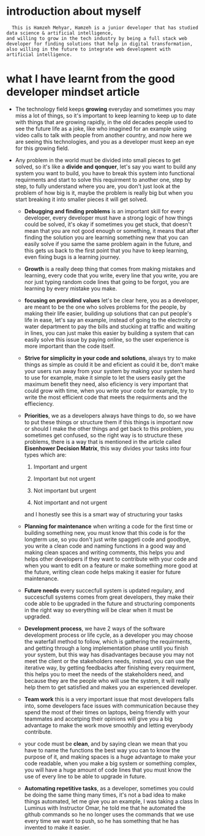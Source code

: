 # introduction about myself

      This is Hamzeh Mehyar, Hamzeh is a junior developer that has studied data science & artificial intelligence,
    and willing to grow in the tech industry by being a full stack web developer for finding solutions that help in digital transformation,
    also willing in the future to integrate web development with artificial intelligence.

# what I have learnt from the good developer mindset article

- The technology field keeps **growing** everyday and sometimes you may miss a lot of things, so it's important to keep learning
        to keep up to date with things that are growing rapidly, in the old decades people used to see the future life as a joke,
        like who imagined for an example using video calls to talk with people from another country, and now here we are seeing this technologies, and you as a developer must keep an eye for this growing field.

- Any problem in the world must be divided into small pieces to get solved, so it's like a **divide and qonquer**, let's say you want 
      to build any system you want to build, you have to break this system into functional requirments and start to solve this requirment to another one, step by step, to fully understand where you are, you don't just look at the problem of how big is it, maybe the problem is really big but when you start breaking it into smaller pieces it will get solved.

    - **Debugging and finding problems** is an important skill for every developer, every developer must have a strong logic of how things 
      could be solved, it's okay if sometimes you get stuck, that doesn't mean that you are not good enough or something, it means that after finding the solution you are learning something new that you can easily solve if you same the same problem again in the future, and this gets us back to the first point that you have to keep learning, even fixing bugs is a learning journey.

    - **Growth** is a really deep thing that comes from making mistakes and learning, every code that you write, every line that you write, you
        are nor just typing random code lines that going to be forgot, you are learning by every mistake you make.

    - **focusing on providind values** let's be clear here, you as a developer, are meant to be the one who solves problems for the people,
        by making their life easier, building up solutions that can put people's life in ease, let's say an example, instead of going to the electrcity or water department to pay the bills and stucking at traffic and waiting in lines, you can just make this easier by building a system that can easily solve this issue by paying online, so the user experience is more important than the code itself.

    - **Strive for simplicity in your code and solutions**, always try to make things as simple as could it be and eficient as could it be, 
        don't make your users run away from your system by making your system hard to use for example, make it simple to let the users easily get the maximum benefit they need, also eficiency is very important that could grow with time, when you write your code for example, try to write the most efficient code that meets the requirments and the effieciency.

    - **Priorities**, we as a developers always have things to do, so we have to put these things or structure them if this things is 
        important now or should I make the other things and get back to this problem, you sometimes get confused, so the right way is to structure these problems, there is a way that is mentioned in the article called **Eisenhower Decision Matrix**, this way divides your tasks into four types which are:

        1. Important and urgent

        2. Important but not urgent

        3. Not important but urgent

        4. Not important and not urgent

       and I honestly see this is a smart way of structuring your tasks

    - **Planning for maintenance** when writing a code for the first time or building something new, you must know that this code is 
        for the longterm use, so you don't just write spaggeti code and goodbye, you write a clean code and naming functions in a good way and making clean spaces and writing comments, this helps you and helps other developers if they want to contribute with your code and when you want to edit on a feature or make something more good at the future, writing clean code helps making it easier for future maintenance.

    - **Future needs** every succecfull system is updated regulary, and succescfull systems comes from great developers, they make 
        their code able to be upgraded in the future and structuring components in the right way so everything will be clear when it must be upgraded.

    - **Development process**, we have 2 ways of the software development process or life cycle, as a developer you may choose 
        the waterfall method to follow, which is gathering the requirments, and getting through a long implementation phase untill you finish your system, but this way has disadvantages because you may not meet the client or the stakeholders needs, instead, you can use the iterative way, by getting feedbacks after finishing every requirment, this helps you to meet the needs of the stakeholders need, and because they are the people who will use the system, it will really help them to get satisfied and makes you an experienced developer.

    - **Team work** this is a very important issue that most developers falls into, some developers face issues with 
        communication because they spend the most of their times on laptops, being friendly with your teammates and accetping their opinions will give you a big advantage to make the work move smoothly and letting everybody contribute.

    - your code must be **clean**, and by saying clean we mean that you have to name the functions the best way you 
        can to know the purpose of it, and making spaces is a huge advantage to make your code readable, when you make a big system or something complex, you will have a huge amount of code lines that you must know the use of every line to be able to upgrade in future.

    - **Automating repetitive tasks**, as a developer, sometimes you could be doing the same thing many times, 
        it's not a bad idea to make things automated, let me give you an example, I was taking a class In Luminus with Instructor Omar, he told me that he automated the github commands so he no longer uses the commands that we use every time we want to push, so he has something that he has invented to make it easier.                              



